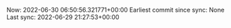 Now: 2022-06-30 06:50:56.321771+00:00 Earliest commit since sync: None Last sync: 2022-06-29 21:27:53+00:00
